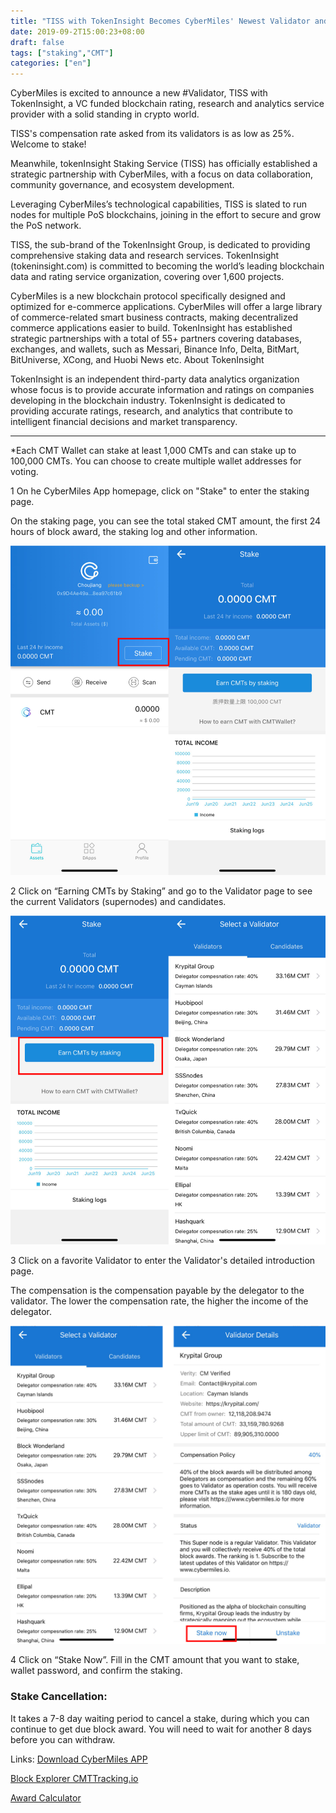 ```yaml
---
title: "TISS with TokenInsight Becomes CyberMiles' Newest Validator and Startegic Partnership Formed"
date: 2019-09-2T15:00:23+08:00
draft: false
tags: ["staking","CMT"] 
categories: ["en"] 
---
```


CyberMiles is excited to announce a new #Validator, TISS with TokenInsight, a VC funded blockchain rating, research and analytics service provider with a solid standing in crypto world.

TISS's compensation rate asked from its validators is as low as 25%. Welcome to stake!

Meanwhile, tokenInsight Staking Service (TISS) has officially established a strategic partnership with CyberMiles, with a focus on data collaboration, community governance, and ecosystem development.

Leveraging CyberMiles’s technological capabilities, TISS is slated to run nodes for multiple PoS blockchains, joining in the effort to secure and grow the PoS network.

TISS, the sub-brand of the TokenInsight Group, is dedicated to providing comprehensive staking data and research services. TokenInsight (tokeninsight.com) is committed to becoming the world’s leading blockchain data and rating service organization, covering over 1,600 projects.

CyberMiles is a new blockchain protocol specifically designed and optimized for e-commerce applications. CyberMiles will offer a large library of commerce-related smart business contracts, making decentralized commerce applications easier to build.
TokenInsight has established strategic partnerships with a total of 55+ partners covering databases, exchanges, and wallets, such as Messari, Binance Info, Delta, BitMart, BitUniverse, XCong, and Huobi News etc.
About TokenInsight

TokenInsight is an independent third-party data analytics organization whose focus is to provide accurate information and ratings on companies developing in the blockchain industry. TokenInsight is dedicated to providing accurate ratings, research, and analytics that contribute to intelligent financial decisions and market transparency.


-----------------------------------------------------------------------------------------------------------------------------------
*Each CMT Wallet can stake at least 1,000 CMTs and can stake up to 100,000 CMTs. You can choose to create multiple wallet addresses for voting.

1 On he CyberMiles App homepage, click on "Stake" to enter the staking page.

On the staking page, you can see the total staked CMT amount, the first 24 hours of block award, the staking log and other information.

![](/images/20190625-CMT-staking-tutorial-04.png)

2 Click on “Earning CMTs by Staking” and go to the Validator page to see the current Validators (supernodes) and candidates.

![](/images/20190625-CMT-staking-tutorial-05.png)

3 Click on a favorite Validator to enter the Validator's detailed introduction page.

The compensation is the compensation payable by the delegator to the validator. The lower the compensation rate, the higher the income of the delegator.

![](/images/20190625-CMT-staking-tutorial-06.png)

4 Click on “Stake Now”. Fill in the CMT amount that you want to stake, wallet password, and confirm the staking.

### Stake Cancellation:

It takes a 7-8 day waiting period to cancel a stake, during which you can continue to get due block award. You will need to wait for another 8 days before you can withdraw.




Links:
[Download CyberMiles APP](http://onelink.to/v248ze)

[Block Explorer CMTTracking.io](https://www.cmttracking.io/)

[Award Calculator](https://www.cmttracking.io/nodes)



